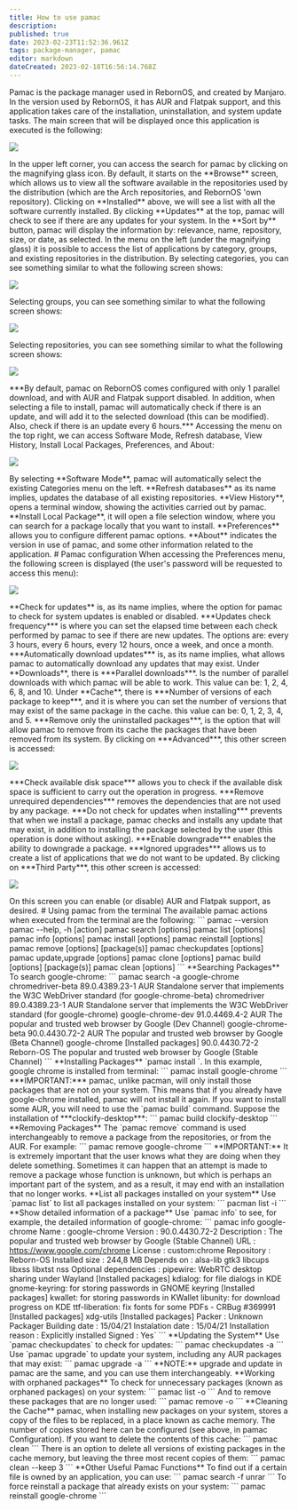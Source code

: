 ```yaml
---
title: How to use pamac
description: 
published: true
date: 2023-02-23T11:52:36.961Z
tags: package-manager, pamac
editor: markdown
dateCreated: 2023-02-18T16:56:14.768Z
---
```


Pamac is the package manager used in RebornOS, and created by Manjaro. In the version used by RebornOS, it has AUR and Flatpak support, and this application takes care of the installation, uninstallation, and system update tasks. The main screen that will be displayed once this application is executed is the following:

![](https://gitlab.com/rebornos-team/rebornos-images-for-wiki/pamac/-/raw/master/pamac-main.png)

In the upper left corner, you can access the search for pamac by clicking on the magnifying glass icon. By default, it starts on the \*\*Browse\*\* screen, which allows us to view all the software available in the repositories used by the distribution (which are the Arch repositories, and RebornOS 'own repository). Clicking on \*\*Installed\*\* above, we will see a list with all the software currently installed. By clicking \*\*Updates\*\* at the top, pamac will check to see if there are any updates for your system. In the \*\*Sort by\*\* button, pamac will display the information by: relevance, name, repository, size, or date, as selected. In the menu on the left (under the magnifying glass) it is possible to access the list of applications by category, groups, and existing repositories in the distribution. By selecting categories, you can see something similar to what the following screen shows:

![](https://gitlab.com/rebornos-team/rebornos-images-for-wiki/pamac/-/raw/master/pamac-categories-menu.png)

Selecting groups, you can see something similar to what the following screen shows:

![](https://gitlab.com/rebornos-team/rebornos-images-for-wiki/pamac/-/raw/master/pamac-groups-menu.png)

Selecting repositories, you can see something similar to what the following screen shows:

![](https://gitlab.com/rebornos-team/rebornos-images-for-wiki/pamac/-/raw/master/pamac-repositories-menu.png)

\*\*\*By default, pamac on RebornOS comes configured with only 1 parallel download, and with AUR and Flatpak support disabled. In addition, when selecting a file to install, pamac will automatically check if there is an update, and will add it to the selected download (this can be modified). Also, check if there is an update every 6 hours.\*\*\* Accessing the menu on the top right, we can access Software Mode, Refresh database, View History, Install Local Packages, Preferences, and About:

![](https://gitlab.com/rebornos-team/rebornos-images-for-wiki/pamac/-/raw/master/pamac-menu.png)

By selecting \*\*Software Mode\*\*, pamac will automatically select the existing Categories menu on the left. \*\*Refresh databases\*\* as its name implies, updates the database of all existing repositories. \*\*View History\*\*, opens a terminal window, showing the activities carried out by pamac. \*\*Install Local Package\*\*, it will open a file selection window, where you can search for a package locally that you want to install. \*\*Preferences\*\* allows you to configure different pamac options. \*\*About\*\* indicates the version in use of pamac, and some other information related to the application. # Pamac configuration When accessing the Preferences menu, the following screen is displayed (the user's password will be requested to access this menu):

![](https://gitlab.com/rebornos-team/rebornos-images-for-wiki/pamac/-/raw/master/pamac-config-general.png)

\*\*Check for updates\*\* is, as its name implies, where the option for pamac to check for system updates is enabled or disabled. \*\*\*Updates check frequency\*\*\* is where you can set the elapsed time between each check performed by pamac to see if there are new updates. The options are: every 3 hours, every 6 hours, every 12 hours, once a week, and once a month. \*\*\*Automatically download updates\*\*\* is, as its name implies, what allows pamac to automatically download any updates that may exist. Under \*\*Downloads\*\*, there is \*\*\*Parallel downloads\*\*\*. Is the number of parallel downloads with which pamac will be able to work. This value can be: 1, 2, 4, 6, 8, and 10. Under \*\*Cache\*\*, there is \*\*\*Number of versions of each package to keep\*\*\*, and it is where you can set the number of versions that may exist of the same package in the cache. this value can be: 0, 1, 2, 3, 4, and 5. \*\*\*Remove only the uninstalled packages\*\*\*, is the option that will allow pamac to remove from its cache the packages that have been removed from its system. By clicking on \*\*\*Advanced\*\*\*, this other screen is accessed:

![](https://gitlab.com/rebornos-team/rebornos-images-for-wiki/pamac/-/raw/master/pamac-config-advanced.png)

\*\*\*Check available disk space\*\*\* allows you to check if the available disk space is sufficient to carry out the operation in progress. \*\*\*Remove unrequired dependencies\*\*\* removes the dependencies that are not used by any package. \*\*\*Do not check for updates when installing\*\*\* prevents that when we install a package, pamac checks and installs any update that may exist, in addition to installing the package selected by the user (this operation is done without asking). \*\*\*Enable downgrade\*\*\* enables the ability to downgrade a package. \*\*\*Ignored upgrades\*\*\* allows us to create a list of applications that we do not want to be updated. By clicking on \*\*\*Third Party\*\*\*, this other screen is accessed:

![](https://gitlab.com/rebornos-team/rebornos-images-for-wiki/pamac/-/raw/master/pamac-config-third-party.png)

On this screen you can enable (or disable) AUR and Flatpak support, as desired. # Using pamac from the terminal The available pamac actions when executed from the terminal are the following: \`\`\` pamac --version pamac --help, -h \[action\] pamac search \[options\] pamac list \[options\] pamac info \[options\] pamac install \[options\] pamac reinstall \[options\] pamac remove \[options\] \[package(s)\] pamac checkupdates \[options\] pamac update,upgrade \[options\] pamac clone \[options\] pamac build \[options\] \[package(s)\] pamac clean \[options\] \`\`\` \*\*Searching Packages\*\* To search google-chrome: \`\`\` pamac search -a google-chrome chromedriver-beta 89.0.4389.23-1 AUR Standalone server that implements the W3C WebDriver standard (for google-chrome-beta) chromedriver 89.0.4389.23-1 AUR Standalone server that implements the W3C WebDriver standard (for google-chrome) google-chrome-dev 91.0.4469.4-2 AUR The popular and trusted web browser by Google (Dev Channel) google-chrome-beta 90.0.4430.72-2 AUR The popular and trusted web browser by Google (Beta Channel) google-chrome \[Installed packages\] 90.0.4430.72-2 Reborn-OS The popular and trusted web browser by Google (Stable Channel) \`\`\` \*\*Installing Packages\*\* \`pamac install \`. In this example, google chrome is installed from terminal: \`\`\` pamac install google-chrome \`\`\` \*\*\*IMPORTANT:\*\*\* pamac, unlike pacman, will only install those packages that are not on your system. This means that if you already have google-chrome installed, pamac will not install it again. If you want to install some AUR, you will need to use the \`pamac build\` command. Suppose the installation of \*\*\*clockify-desktop\*\*\*: \`\`\` pamac build clockify-desktop \`\`\` \*\*Removing Packages\*\* The \`pamac remove\` command is used interchangeably to remove a package from the repositories, or from the AUR. For example: \`\`\` pamac remove google-chrome \`\`\` \*\*IMPORTANT:\*\* It is extremely important that the user knows what they are doing when they delete something. Sometimes it can happen that an attempt is made to remove a package whose function is unknown, but which is perhaps an important part of the system, and as a result, it may end with an installation that no longer works. \*\*List all packages installed on your system\*\* Use \`pamac list\` to list all packages installed on your system: \`\`\` pacman list -i \`\`\` \*\*Show detailed information of a package\*\* Use \`pamac info\` to see, for example, the detailed information of google-chrome: \`\`\` pamac info google-chrome Name : google-chrome Version : 90.0.4430.72-2 Description : The popular and trusted web browser by Google (Stable Channel) URL : https://www.google.com/chrome License : custom:chrome Repository : Reborn-OS Installed size : 244,8 MB Depends on : alsa-lib gtk3 libcups libxss libxtst nss Optional dependencies : pipewire: WebRTC desktop sharing under Wayland \[Installed packages\] kdialog: for file dialogs in KDE gnome-keyring: for storing passwords in GNOME keyring \[Installed packages\] kwallet: for storing passwords in KWallet libunity: for download progress on KDE ttf-liberation: fix fonts for some PDFs - CRBug #369991 \[Installed packages\] xdg-utils \[Installed packages\] Packer : Unknown Packager Building date : 15/04/21 Instalation date : 15/04/21 Installation reason : Explicitly installed Signed : Yes\` \`\`\` \*\*Updating the System\*\* Use \`pamac checkupdates\` to check for updates: \`\`\` pamac checkupdates -a \`\`\` Use \`pamac upgrade\` to update your system, including any AUR packages that may exist: \`\`\` pamac upgrade -a \`\`\` \*\*NOTE:\*\* upgrade and update in pamac are the same, and you can use them interchangeably. \*\*Working with orphaned packages\*\* To check for unnecessary packages (known as orphaned packages) on your system: \`\`\` pamac list -o \`\`\` And to remove these packages that are no longer used: \`\`\` pamac remove -o \`\`\` \*\*Cleaning the Cache\*\* pamac, when installing new packages on your system, stores a copy of the files to be replaced, in a place known as cache memory. The number of copies stored here can be configured (see above, in pamac Configuration). If you want to delete the contents of this cache: \`\`\` pamac clean \`\`\` There is an option to delete all versions of existing packages in the cache memory, but leaving the three most recent copies of them: \`\`\` pamac clean --keep 3 \`\`\` \*\*Other Useful Pamac Functions\*\* To find out if a certain file is owned by an application, you can use: \`\`\` pamac search -f unrar \`\`\` To force reinstall a package that already exists on your system: \`\`\` pamac reinstall google-chrome \`\`\`